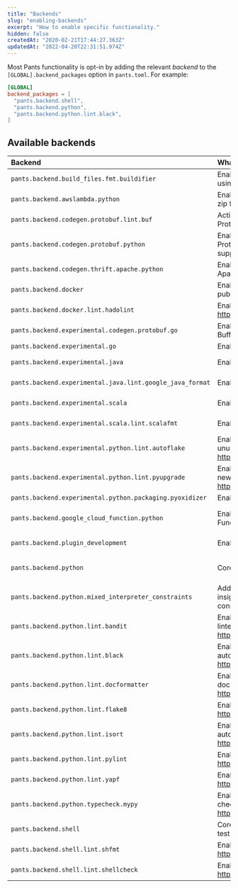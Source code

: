 ```yaml
---
title: "Backends"
slug: "enabling-backends"
excerpt: "How to enable specific functionality."
hidden: false
createdAt: "2020-02-21T17:44:27.363Z"
updatedAt: "2022-04-20T22:31:51.974Z"
---
```

Most Pants functionality is opt-in by adding the relevant _backend_ to the `[GLOBAL].backend_packages` option in `pants.toml`. For example:

```toml pants.toml
[GLOBAL]
backend_packages = [
  "pants.backend.shell",
  "pants.backend.python",
  "pants.backend.python.lint.black",
]
```

Available backends
------------------

| Backend                                                   | What it does                                                                                       | Docs                                                              |
| :-------------------------------------------------------- | :------------------------------------------------------------------------------------------------- | :---------------------------------------------------------------- |
| `pants.backend.build_files.fmt.buildifier`                | Enables autoformatting `BUILD` files using `buildifier`.                                           |                                                                   |
| `pants.backend.awslambda.python`                          | Enables generating an AWS Lambda zip file from Python code.                                        | [AWS Lambda](doc:awslambda-python)                                |
| `pants.backend.codegen.protobuf.lint.buf`                 | Activate the Buf formatter and linter for Protocol Buffers.                                        | [Protobuf](doc:protobuf-python)                                   |
| `pants.backend.codegen.protobuf.python`                   | Enables generating Python from Protocol Buffers. Includes gRPC support.                            | [Protobuf and gRPC](doc:protobuf-python)                          |
| `pants.backend.codegen.thrift.apache.python`              | Enables generating Python from Apache Thrift.                                                      | [Thrift](doc:thrift-python)                                       |
| `pants.backend.docker`                                    | Enables building, running, and publishing Docker images.                                           | [Docker overview](doc:docker)                                     |
| `pants.backend.docker.lint.hadolint`                      | Enables Hadolint, a Docker linter: <https://github.com/hadolint/hadolint>                          | [Docker overview](doc:docker)                                     |
| `pants.backend.experimental.codegen.protobuf.go`          | Enables generating Go from Protocol Buffers.                                                       |                                                                   |
| `pants.backend.experimental.go`                           | Enables Go support.                                                                                | [Go overview](doc:go)                                             |
| `pants.backend.experimental.java`                         | Enables core Java support.                                                                         | [Java & Scala overview](doc:jvm-overview)                         |
| `pants.backend.experimental.java.lint.google_java_format` | Enables Google Java Format.                                                                        | [Java & Scala overview](doc:jvm-overview)                         |
| `pants.backend.experimental.scala`                        | Enables core Scala support.                                                                        | [Java & Scala overview](doc:jvm-overview)                         |
| `pants.backend.experimental.scala.lint.scalafmt`          | Enables the Scalafmt formatter.                                                                    | [Java & Scala overview](doc:jvm-overview)                         |
| `pants.backend.experimental.python.lint.autoflake`        | Enables Autoflake, which removes unused Python imports: <https://pypi.org/project/autoflake/>      | [Linters and formatters](doc:python-linters-and-formatters)       |
| `pants.backend.experimental.python.lint.pyupgrade`        | Enables Pyupgrade, which upgrades to new Python syntax: <https://pypi.org/project/pyupgrade/>      | [Linters and formatters](doc:python-linters-and-formatters)       |
| `pants.backend.experimental.python.packaging.pyoxidizer`  | Enables `pyoxidizer_binary` target.                                                                | [PyOxidizer](doc:pyoxidizer)                                      |
| `pants.backend.google_cloud_function.python`              | Enables generating a Google Cloud Function from Python code.                                       | [Google Cloud Function](doc:google-cloud-function-python)         |
| `pants.backend.plugin_development`                        | Enables `pants_requirements` target.                                                               | [Plugins overview](doc:plugins-overview)                          |
| `pants.backend.python`                                    | Core Python support.                                                                               | [Enabling Python support](doc:python-backend)                     |
| `pants.backend.python.mixed_interpreter_constraints`      | Adds the `py-constraints` goal for insights on Python interpreter constraints.                     | [Interpreter compatibility](doc:python-interpreter-compatibility) |
| `pants.backend.python.lint.bandit`                        | Enables Bandit, the Python security linter: <https://bandit.readthedocs.io/en/latest/>.            | [Linters and formatters](doc:python-linters-and-formatters)       |
| `pants.backend.python.lint.black`                         | Enables Black, the Python autoformatter: <https://black.readthedocs.io/en/stable/>.                | [Linters and formatters](doc:python-linters-and-formatters)       |
| `pants.backend.python.lint.docformatter`                  | Enables Docformatter, the Python docstring autoformatter: <https://github.com/myint/docformatter>. | [Linters and formatters](doc:python-linters-and-formatters)       |
| `pants.backend.python.lint.flake8`                        | Enables Flake8, the Python linter: <https://flake8.pycqa.org/en/latest/>.                          | [Linters and formatters](doc:python-linters-and-formatters)       |
| `pants.backend.python.lint.isort`                         | Enables isort, the Python import autoformatter: <https://timothycrosley.github.io/isort/>.         | [Linters and formatters](doc:python-linters-and-formatters)       |
| `pants.backend.python.lint.pylint`                        | Enables Pylint, the Python linter: <https://www.pylint.org>                                        | [Linters and formatters](doc:python-linters-and-formatters)       |
| `pants.backend.python.lint.yapf`                          | Enables Yapf, the Python formatter: <https://pypi.org/project/yapf/>                               | [Linters and formatters](doc:python-linters-and-formatters)       |
| `pants.backend.python.typecheck.mypy`                     | Enables MyPy, the Python type checker: <https://mypy.readthedocs.io/en/stable/>.                   | [typecheck](doc:python-typecheck-goal)                            |
| `pants.backend.shell`                                     | Core Shell support, including shUnit2 test runner.                                                 | [Shell overview](doc:shell)                                       |
| `pants.backend.shell.lint.shfmt`                          | Enables shfmt, a Shell autoformatter: <https://github.com/mvdan/sh>.                               | [Shell overview](doc:shell)                                       |
| `pants.backend.shell.lint.shellcheck`                     | Enables Shellcheck, a Shell linter: <https://www.shellcheck.net/>.                                 | [Shell overview](doc:shell)                                       |
